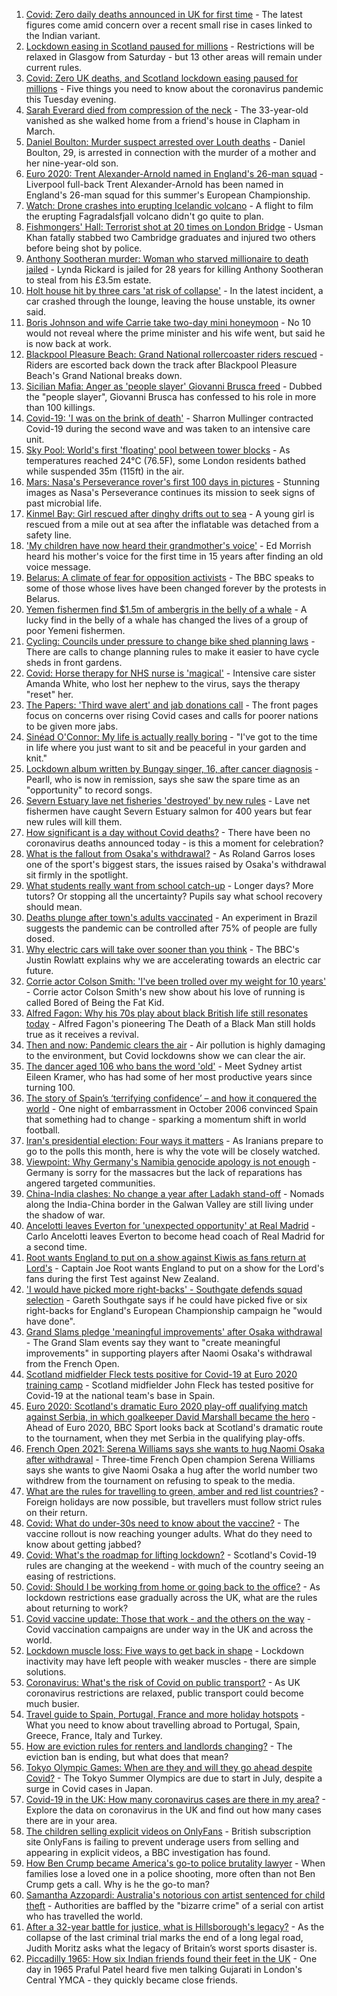 1. [Covid: Zero daily deaths announced in UK for first time](https://www.bbc.co.uk/news/uk-57320320) - The latest figures come amid concern over a recent small rise in cases linked to the Indian variant.
2. [Lockdown easing in Scotland paused for millions](https://www.bbc.co.uk/news/uk-scotland-57315436) - Restrictions will be relaxed in Glasgow from Saturday - but 13 other areas will remain under current rules.
3. [Covid: Zero UK deaths, and Scotland lockdown easing paused for millions](https://www.bbc.co.uk/news/uk-57319360) - Five things you need to know about the coronavirus pandemic this Tuesday evening.
4. [Sarah Everard died from compression of the neck](https://www.bbc.co.uk/news/uk-england-london-57260746) - The 33-year-old vanished as she walked home from a friend's house in Clapham in March.
5. [Daniel Boulton: Murder suspect arrested over Louth deaths](https://www.bbc.co.uk/news/uk-england-lincolnshire-57318698) - Daniel Boulton, 29, is arrested in connection with the murder of a mother and her nine-year-old son.
6. [Euro 2020: Trent Alexander-Arnold named in England's 26-man squad](https://www.bbc.co.uk/sport/football/57321188) - Liverpool full-back Trent Alexander-Arnold has been named in England's 26-man squad for this summer's European Championship.
7. [Watch: Drone crashes into erupting Icelandic volcano](https://www.bbc.co.uk/news/world-europe-57314928) - A flight to film the erupting Fagradalsfjall volcano didn't go quite to plan.
8. [Fishmongers' Hall: Terrorist shot at 20 times on London Bridge](https://www.bbc.co.uk/news/uk-england-london-57286980) - Usman Khan fatally stabbed two Cambridge graduates and injured two others before being shot by police.
9. [Anthony Sootheran murder: Woman who starved millionaire to death jailed](https://www.bbc.co.uk/news/uk-england-oxfordshire-57316940) - Lynda Rickard is jailed for 28 years for killing Anthony Sootheran to steal from his £3.5m estate.
10. [Holt house hit by three cars 'at risk of collapse'](https://www.bbc.co.uk/news/uk-england-norfolk-57317190) - In the latest incident, a car crashed through the lounge, leaving the house unstable, its owner said.
11. [Boris Johnson and wife Carrie take two-day mini honeymoon](https://www.bbc.co.uk/news/uk-57321078) - No 10 would not reveal where the prime minister and his wife went, but said he is now back at work.
12. [Blackpool Pleasure Beach: Grand National rollercoaster riders rescued](https://www.bbc.co.uk/news/uk-england-lancashire-57322562) - Riders are escorted back down the track after Blackpool Pleasure Beach's Grand National breaks down.
13. [Sicilian Mafia: Anger as 'people slayer' Giovanni Brusca freed](https://www.bbc.co.uk/news/world-europe-57317220) - Dubbed the "people slayer", Giovanni Brusca has confessed to his role in more than 100 killings.
14. [Covid-19: 'I was on the brink of death'](https://www.bbc.co.uk/news/uk-57058637) - Sharron Mullinger contracted Covid-19 during the second wave and was taken to an intensive care unit.
15. [Sky Pool: World's first 'floating' pool between tower blocks](https://www.bbc.co.uk/news/uk-57323305) - As temperatures reached 24°C (76.5F), some London residents bathed while suspended 35m (115ft) in the air.
16. [Mars: Nasa's Perseverance rover's first 100 days in pictures](https://www.bbc.co.uk/news/in-pictures-57233756) - Stunning images as Nasa's Perseverance continues its mission to seek signs of past microbial life.
17. [Kinmel Bay: Girl rescued after dinghy drifts out to sea](https://www.bbc.co.uk/news/uk-wales-57317332) - A young girl is rescued from a mile out at sea after the inflatable was detached from a safety line.
18. ['My children have now heard their grandmother's voice'](https://www.bbc.co.uk/news/uk-57318454) - Ed Morrish heard his mother's voice for the first time in 15 years after finding an old voice message.
19. [Belarus: A climate of fear for opposition activists](https://www.bbc.co.uk/news/world-europe-57309939) - The BBC speaks to some of those whose lives have been changed forever by the protests in Belarus.
20. [Yemen fishermen find $1.5m of ambergris in the belly of a whale](https://www.bbc.co.uk/news/world-middle-east-57288265) - A lucky find in the belly of a whale has changed the lives of a group of poor Yemeni fishermen.
21. [Cycling: Councils under pressure to change bike shed planning laws](https://www.bbc.co.uk/news/uk-england-57159538) - There are calls to change planning rules to make it easier to have cycle sheds in front gardens.
22. [Covid: Horse therapy for NHS nurse is 'magical'](https://www.bbc.co.uk/news/uk-england-leicestershire-57248412) - Intensive care sister Amanda White, who lost her nephew to the virus, says the therapy "reset" her.
23. [The Papers: 'Third wave alert' and jab donations call](https://www.bbc.co.uk/news/blogs-the-papers-57311241) - The front pages focus on concerns over rising Covid cases and calls for poorer nations to be given more jabs.
24. [Sinéad O'Connor: My life is actually really boring](https://www.bbc.co.uk/news/entertainment-arts-57305364) - "I've got to the time in life where you just want to sit and be peaceful in your garden and knit."
25. [Lockdown album written by Bungay singer, 16, after cancer diagnosis](https://www.bbc.co.uk/news/uk-england-suffolk-57275893) - Pearll, who is now in remission, says she saw the spare time as an "opportunity" to record songs.
26. [Severn Estuary lave net fisheries 'destroyed' by new rules](https://www.bbc.co.uk/news/uk-wales-57281615) - Lave net fishermen have caught Severn Estuary salmon for 400 years but fear new rules will kill them.
27. [How significant is a day without Covid deaths?](https://www.bbc.co.uk/news/health-56604632) - There have been no coronavirus deaths announced today - is this a moment for celebration?
28. [What is the fallout from Osaka's withdrawal?](https://www.bbc.co.uk/sport/tennis/57311128) - As Roland Garros loses one of the sport's biggest stars, the issues raised by Osaka's withdrawal sit firmly in the spotlight.
29. [What students really want from school catch-up](https://www.bbc.co.uk/news/education-57246697) - Longer days? More tutors? Or stopping all the uncertainty? Pupils say what school recovery should mean.
30. [Deaths plunge after town's adults vaccinated](https://www.bbc.co.uk/news/world-latin-america-57309538) - An experiment in Brazil suggests the pandemic can be controlled after 75% of people are fully dosed.
31. [Why electric cars will take over sooner than you think](https://www.bbc.co.uk/news/business-57253947) - The BBC's Justin Rowlatt explains why we are accelerating towards an electric car future.
32. [Corrie actor Colson Smith: 'I've been trolled over my weight for 10 years'](https://www.bbc.co.uk/news/newsbeat-57234368) - Corrie actor Colson Smith's new show about his love of running is called Bored of Being the Fat Kid.
33. [Alfred Fagon: Why his 70s play about black British life still resonates today](https://www.bbc.co.uk/news/entertainment-arts-57176630) - Alfred Fagon's pioneering The Death of a Black Man still holds true as it receives a revival.
34. [Then and now: Pandemic clears the air](https://www.bbc.co.uk/news/science-environment-57149747) - Air pollution is highly damaging to the environment, but Covid lockdowns show we can clear the air.
35. [The dancer aged 106 who bans the word 'old'](https://www.bbc.co.uk/news/world-australia-57250509) - Meet Sydney artist Eileen Kramer, who has had some of her most productive years since turning 100.
36. [The story of Spain’s ‘terrifying confidence’ – and how it conquered the world](https://www.bbc.co.uk/sport/football/52707715) - One night of embarrassment in October 2006 convinced Spain that something had to change - sparking a momentum shift in world football.
37. [Iran's presidential election: Four ways it matters](https://www.bbc.co.uk/news/world-middle-east-57097664) - As Iranians prepare to go to the polls this month, here is why the vote will be closely watched.
38. [Viewpoint: Why Germany's Namibia genocide apology is not enough](https://www.bbc.co.uk/news/world-africa-57306144) - Germany is sorry for the massacres but the lack of reparations has angered targeted communities.
39. [China-India clashes: No change a year after Ladakh stand-off](https://www.bbc.co.uk/news/world-asia-57234024) - Nomads along the India-China border in the Galwan Valley are still living under the shadow of war.
40. [Ancelotti leaves Everton for 'unexpected opportunity' at Real Madrid](https://www.bbc.co.uk/sport/football/57319559) - Carlo Ancelotti leaves Everton to become head coach of Real Madrid for a second time.
41. [Root wants England to put on a show against Kiwis as fans return at Lord's](https://www.bbc.co.uk/sport/cricket/57321098) - Captain Joe Root wants England to put on a show for the Lord's fans during the first Test against New Zealand.
42. ['I would have picked more right-backs' - Southgate defends squad selection](https://www.bbc.co.uk/sport/football/57321192) - Gareth Southgate says if he could have picked five or six right-backs for England's European Championship campaign he "would have done".
43. [Grand Slams pledge 'meaningful improvements' after Osaka withdrawal](https://www.bbc.co.uk/sport/tennis/57323649) - The Grand Slam events say they want to "create meaningful improvements" in supporting players after Naomi Osaka's withdrawal from the French Open.
44. [Scotland midfielder Fleck tests positive for Covid-19 at Euro 2020 training camp](https://www.bbc.co.uk/sport/football/57315647) - Scotland midfielder John Fleck has tested positive for Covid-19 at the national team's base in Spain.
45. [Euro 2020: Scotland's dramatic Euro 2020 play-off qualifying match against Serbia, in which goalkeeper David Marshall became the hero](https://www.bbc.co.uk/sport/av/football/57266507) - Ahead of Euro 2020, BBC Sport looks back at Scotland's dramatic route to the tournament, when they met Serbia in the qualifying play-offs.
46. [French Open 2021: Serena Williams says she wants to hug Naomi Osaka after withdrawal](https://www.bbc.co.uk/sport/av/tennis/57318204) - Three-time French Open champion Serena Williams says she wants to give Naomi Osaka a hug after the world number two withdrew from the tournament on refusing to speak to the media.
47. [What are the rules for travelling to green, amber and red list countries?](https://www.bbc.co.uk/news/explainers-52544307) - Foreign holidays are now possible, but travellers must follow strict rules on their return.
48. [Covid: What do under-30s need to know about the vaccine?](https://www.bbc.co.uk/news/health-57273875) - The vaccine rollout is now reaching younger adults. What do they need to know about getting jabbed?
49. [Covid: What's the roadmap for lifting lockdown?](https://www.bbc.co.uk/news/explainers-52530518) - Scotland's Covid-19 rules are changing at the weekend - with much of the country seeing an easing of restrictions.
50. [Covid: Should I be working from home or going back to the office?](https://www.bbc.co.uk/news/business-52567567) - As lockdown restrictions ease gradually across the UK, what are the rules about returning to work?
51. [Covid vaccine update: Those that work - and the others on the way](https://www.bbc.co.uk/news/health-51665497) - Covid vaccination campaigns are under way in the UK and across the world.
52. [Lockdown muscle loss: Five ways to get back in shape](https://www.bbc.co.uk/news/uk-56887390) - Lockdown inactivity may have left people with weaker muscles - there are simple solutions.
53. [Coronavirus: What's the risk of Covid on public transport?](https://www.bbc.co.uk/news/health-51736185) - As UK coronavirus restrictions are relaxed, public transport could become much busier.
54. [Travel guide to Spain, Portugal, France and more holiday hotspots](https://www.bbc.co.uk/news/explainers-56997931) - What you need to know about travelling abroad to Portugal, Spain, Greece, France, Italy and Turkey.
55. [How are eviction rules for renters and landlords changing?](https://www.bbc.co.uk/news/explainers-53860154) - The eviction ban is ending, but what does that mean?
56. [Tokyo Olympic Games: When are they and will they go ahead despite Covid?](https://www.bbc.co.uk/news/world-asia-57240044) - The Tokyo Summer Olympics are due to start in July, despite a surge in Covid cases in Japan.
57. [Covid-19 in the UK: How many coronavirus cases are there in my area?](https://www.bbc.co.uk/news/uk-51768274) - Explore the data on coronavirus in the UK and find out how many cases there are in your area.
58. [The children selling explicit videos on OnlyFans](https://www.bbc.co.uk/news/uk-57255983) - British subscription site OnlyFans is failing to prevent underage users from selling and appearing in explicit videos, a BBC investigation has found.
59. [How Ben Crump became America's go-to police brutality lawyer](https://www.bbc.co.uk/news/world-us-canada-57038162) - When families lose a loved one in a police shooting, more often than not Ben Crump gets a call. Why is he the go-to man?
60. [Samantha Azzopardi: Australia's notorious con artist sentenced for child theft](https://www.bbc.co.uk/news/world-australia-57284621) - Authorities are baffled by the "bizarre crime" of a serial con artist who has travelled the world.
61. [After a 32-year battle for justice, what is Hillsborough's legacy?](https://www.bbc.co.uk/news/uk-57281398) - As the collapse of the last criminal trial marks the end of a long legal road, Judith Moritz asks what the legacy of Britain’s worst sports disaster is.
62. [Piccadilly 1965: How six Indian friends found their feet in the UK](https://www.bbc.co.uk/news/stories-57285369) - One day in 1965 Praful Patel heard five men talking Gujarati in London's Central YMCA - they quickly became close friends.
